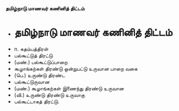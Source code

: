 **தமிழ்நாடு மாணவர் கணினித் திட்டம்**
- # தமிழ்நாடு மாணவர் கணினித் திட்டம்
- n. கதம்பத்திரள்
- பல்கூட்டுத் திரட்டு
- (மண்.) பல்கூட்டுப்பாறை
- கூழாங்கற்கள் திரண்டு ஒன்றுபட்டு உருவான பாறை வகை
- (பெ.) உருண்டு திரண்ட
- பல்கூட்டுருவான
- (மண்.) கூழாங்கற்கள் இணைந்து திரண்டு உருவான
- (வி.) உருண்டு திரண்டு உருவாகு
- பல்கூட்டாகத் திரட்டு.

